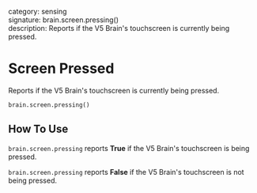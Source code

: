 category: sensing  
signature: brain.screen.pressing()  
description: Reports if the V5 Brain's touchscreen is currently being pressed.

# Screen Pressed
 
Reports if the V5 Brain's touchscreen is currently being pressed.

```don
brain.screen.pressing()
```

## How To Use

`brain.screen.pressing` reports **True** if the V5 Brain's touchscreen is being pressed.

`brain.screen.pressing` reports **False** if the V5 Brain's touchscreen is not being pressed.
	
<advanced>
</advanced>
